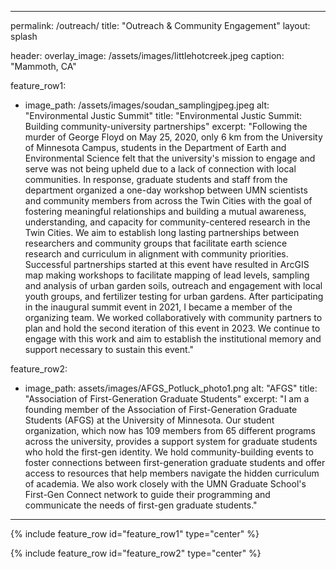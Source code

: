 



---
permalink: /outreach/
title: "Outreach & Community Engagement"
layout: splash

header:
  overlay_image: /assets/images/littlehotcreek.jpeg
  caption: "Mammoth, CA"


feature_row1:
  - image_path: /assets/images/soudan_samplingjpeg.jpeg
    alt: "Environmental Justic Summit"
    title: "Environmental Justic Summit: Building community-university partnerships"
    excerpt: "Following the murder of George Floyd on May 25, 2020, only 6 km from the University of Minnesota Campus, students in the Department of Earth and Environmental Science felt that the university's mission to engage and serve was not being upheld due to a lack of connection with local communities. In response, graduate students and staff from the department organized a one-day workshop between UMN scientists and community members from across the Twin Cities with the goal of fostering meaningful relationships and building a mutual awareness, understanding, and capacity for community-centered research in the Twin Cities. We aim to establish long lasting partnerships between researchers and community groups that facilitate earth science research and curriculum in alignment with community priorities. Successful partnerships started at this event have resulted in ArcGIS map making workshops to facilitate mapping of lead levels, sampling and analysis of urban garden soils, outreach and engagement with local youth groups, and fertilizer testing for urban gardens. After participating in the inaugural summit event in 2021, I became a member of the organizing team. We worked collaboratively with community partners to plan and hold the second iteration of this event in 2023. We continue to engage with this work and aim to establish the institutional memory and support necessary to sustain this event."

feature_row2:   
  - image_path: assets/images/AFGS_Potluck_photo1.png
    alt: "AFGS"
    title: "Association of First-Generation Graduate Students"
    excerpt: "I am a founding member of the Association of First-Generation Graduate Students (AFGS) at the University of Minnesota. Our student organization, which now has 109 members from 65 different programs across the university, provides a support system for graduate students who hold the first-gen identity. We hold community-building events to foster connections between first-generation graduate students and offer access to resources that help members navigate the hidden curriculum of academia. We also work closely with the UMN Graduate School's First-Gen Connect network to guide their programming and communicate the needs of first-gen graduate students." 
---

{% include feature_row id="feature_row1" type="center" %}

{% include feature_row id="feature_row2" type="center" %}
